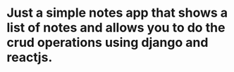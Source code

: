 # Just a simple notes app that shows a list of notes and allows you to do the crud operations using django and reactjs.
